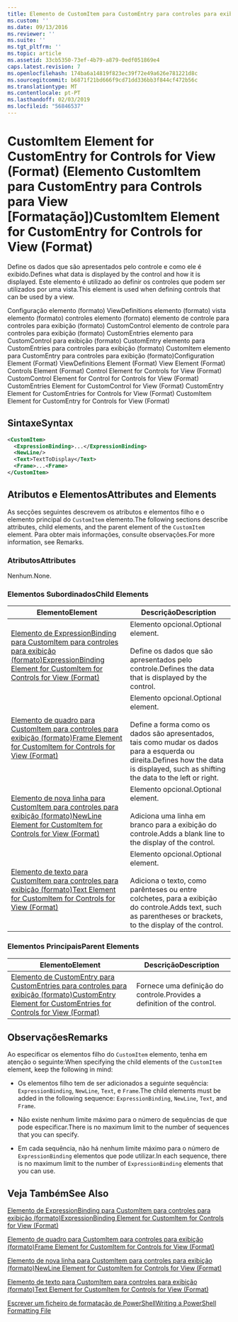 ```yaml
---
title: Elemento de CustomItem para CustomEntry para controles para exibição (formato) | Documentos da Microsoft
ms.custom: ''
ms.date: 09/13/2016
ms.reviewer: ''
ms.suite: ''
ms.tgt_pltfrm: ''
ms.topic: article
ms.assetid: 33cb5350-73ef-4b79-a879-0edf051869e4
caps.latest.revision: 7
ms.openlocfilehash: 174ba6a14819f823ec39f72e49a626e781221d8c
ms.sourcegitcommit: b6871f21bd666f9cd71dd336bb3f844cf472b56c
ms.translationtype: MT
ms.contentlocale: pt-PT
ms.lasthandoff: 02/03/2019
ms.locfileid: "56846537"
---
```

# <a name="customitem-element-for-customentry-for-controls-for-view-format"></a><span data-ttu-id="fc832-102">CustomItem Element for CustomEntry for Controls for View (Format) (Elemento CustomItem para CustomEntry para Controls para View [Formatação])</span><span class="sxs-lookup"><span data-stu-id="fc832-102">CustomItem Element for CustomEntry for Controls for View (Format)</span></span>

<span data-ttu-id="fc832-103">Define os dados que são apresentados pelo controle e como ele é exibido.</span><span class="sxs-lookup"><span data-stu-id="fc832-103">Defines what data is displayed by the control and how it is displayed.</span></span> <span data-ttu-id="fc832-104">Este elemento é utilizado ao definir os controles que podem ser utilizados por uma vista.</span><span class="sxs-lookup"><span data-stu-id="fc832-104">This element is used when defining controls that can be used by a view.</span></span>

<span data-ttu-id="fc832-105">Configuração elemento (formato) ViewDefinitions elemento (formato) vista elemento (formato) controles elemento (formato) elemento de controle para controles para exibição (formato) CustomControl elemento de controle para controles para exibição (formato) CustomEntries elemento para CustomControl para exibição (formato) CustomEntry elemento para CustomEntries para controles para exibição (formato) CustomItem elemento para CustomEntry para controles para exibição (formato)</span><span class="sxs-lookup"><span data-stu-id="fc832-105">Configuration Element (Format) ViewDefinitions Element (Format) View Element (Format) Controls Element (Format) Control Element for Controls for View (Format) CustomControl Element for Control for Controls for View (Format) CustomEntries Element for CustomControl for View (Format) CustomEntry Element for CustomEntries for Controls for View (Format) CustomItem Element for CustomEntry for Controls for View (Format)</span></span>

## <a name="syntax"></a><span data-ttu-id="fc832-106">Sintaxe</span><span class="sxs-lookup"><span data-stu-id="fc832-106">Syntax</span></span>

```xml
<CustomItem>
  <ExpressionBinding>...</ExpressionBinding>
  <NewLine/>
  <Text>TextToDisplay</Text>
  <Frame>...<Frame>
</CustomItem>
```

## <a name="attributes-and-elements"></a><span data-ttu-id="fc832-107">Atributos e Elementos</span><span class="sxs-lookup"><span data-stu-id="fc832-107">Attributes and Elements</span></span>

<span data-ttu-id="fc832-108">As secções seguintes descrevem os atributos e elementos filho e o elemento principal do `CustomItem` elemento.</span><span class="sxs-lookup"><span data-stu-id="fc832-108">The following sections describe attributes, child elements, and the parent element of the `CustomItem` element.</span></span> <span data-ttu-id="fc832-109">Para obter mais informações, consulte observações.</span><span class="sxs-lookup"><span data-stu-id="fc832-109">For more information, see Remarks.</span></span>

### <a name="attributes"></a><span data-ttu-id="fc832-110">Atributos</span><span class="sxs-lookup"><span data-stu-id="fc832-110">Attributes</span></span>

<span data-ttu-id="fc832-111">Nenhum.</span><span class="sxs-lookup"><span data-stu-id="fc832-111">None.</span></span>

### <a name="child-elements"></a><span data-ttu-id="fc832-112">Elementos Subordinados</span><span class="sxs-lookup"><span data-stu-id="fc832-112">Child Elements</span></span>

|<span data-ttu-id="fc832-113">Elemento</span><span class="sxs-lookup"><span data-stu-id="fc832-113">Element</span></span>|<span data-ttu-id="fc832-114">Descrição</span><span class="sxs-lookup"><span data-stu-id="fc832-114">Description</span></span>|
|-------------|-----------------|
|[<span data-ttu-id="fc832-115">Elemento de ExpressionBinding para CustomItem para controles para exibição (formato)</span><span class="sxs-lookup"><span data-stu-id="fc832-115">ExpressionBinding Element for CustomItem for Controls for View (Format)</span></span>](./expressionbinding-element-for-customitem-for-controls-for-view-format.md)|<span data-ttu-id="fc832-116">Elemento opcional.</span><span class="sxs-lookup"><span data-stu-id="fc832-116">Optional element.</span></span><br /><br /> <span data-ttu-id="fc832-117">Define os dados que são apresentados pelo controle.</span><span class="sxs-lookup"><span data-stu-id="fc832-117">Defines the data that is displayed by the control.</span></span>|
|[<span data-ttu-id="fc832-118">Elemento de quadro para CustomItem para controles para exibição (formato)</span><span class="sxs-lookup"><span data-stu-id="fc832-118">Frame Element for CustomItem for Controls for View (Format)</span></span>](./frame-element-for-customitem-for-controls-for-view-format.md)|<span data-ttu-id="fc832-119">Elemento opcional.</span><span class="sxs-lookup"><span data-stu-id="fc832-119">Optional element.</span></span><br /><br /> <span data-ttu-id="fc832-120">Define a forma como os dados são apresentados, tais como mudar os dados para a esquerda ou direita.</span><span class="sxs-lookup"><span data-stu-id="fc832-120">Defines how the data is displayed, such as shifting the data to the left or right.</span></span>|
|[<span data-ttu-id="fc832-121">Elemento de nova linha para CustomItem para controles para exibição (formato)</span><span class="sxs-lookup"><span data-stu-id="fc832-121">NewLine Element for CustomItem for Controls for View (Format)</span></span>](./newline-element-for-customitem-for-controls-for-view-format.md)|<span data-ttu-id="fc832-122">Elemento opcional.</span><span class="sxs-lookup"><span data-stu-id="fc832-122">Optional element.</span></span><br /><br /> <span data-ttu-id="fc832-123">Adiciona uma linha em branco para a exibição do controle.</span><span class="sxs-lookup"><span data-stu-id="fc832-123">Adds a blank line to the display of the control.</span></span>|
|[<span data-ttu-id="fc832-124">Elemento de texto para CustomItem para controles para exibição (formato)</span><span class="sxs-lookup"><span data-stu-id="fc832-124">Text Element for CustomItem for Controls for View (Format)</span></span>](./text-element-for-customitem-for-controls-for-view-format.md)|<span data-ttu-id="fc832-125">Elemento opcional.</span><span class="sxs-lookup"><span data-stu-id="fc832-125">Optional element.</span></span><br /><br /> <span data-ttu-id="fc832-126">Adiciona o texto, como parênteses ou entre colchetes, para a exibição do controle.</span><span class="sxs-lookup"><span data-stu-id="fc832-126">Adds text, such as parentheses or brackets, to the display of the control.</span></span>|

### <a name="parent-elements"></a><span data-ttu-id="fc832-127">Elementos Principais</span><span class="sxs-lookup"><span data-stu-id="fc832-127">Parent Elements</span></span>

|<span data-ttu-id="fc832-128">Elemento</span><span class="sxs-lookup"><span data-stu-id="fc832-128">Element</span></span>|<span data-ttu-id="fc832-129">Descrição</span><span class="sxs-lookup"><span data-stu-id="fc832-129">Description</span></span>|
|-------------|-----------------|
|[<span data-ttu-id="fc832-130">Elemento de CustomEntry para CustomEntries para controles para exibição (formato)</span><span class="sxs-lookup"><span data-stu-id="fc832-130">CustomEntry Element for CustomEntries for Controls for View (Format)</span></span>](./customentry-element-for-customentries-for-controls-for-view-format.md)|<span data-ttu-id="fc832-131">Fornece uma definição do controle.</span><span class="sxs-lookup"><span data-stu-id="fc832-131">Provides a definition of the control.</span></span>|

## <a name="remarks"></a><span data-ttu-id="fc832-132">Observações</span><span class="sxs-lookup"><span data-stu-id="fc832-132">Remarks</span></span>

<span data-ttu-id="fc832-133">Ao especificar os elementos filho do `CustomItem` elemento, tenha em atenção o seguinte:</span><span class="sxs-lookup"><span data-stu-id="fc832-133">When specifying the child elements of the `CustomItem` element, keep the following in mind:</span></span>

- <span data-ttu-id="fc832-134">Os elementos filho tem de ser adicionados a seguinte sequência: `ExpressionBinding`, `NewLine`, `Text`, e `Frame`.</span><span class="sxs-lookup"><span data-stu-id="fc832-134">The child elements must be added in the following sequence: `ExpressionBinding`, `NewLine`, `Text`, and `Frame`.</span></span>

- <span data-ttu-id="fc832-135">Não existe nenhum limite máximo para o número de sequências de que pode especificar.</span><span class="sxs-lookup"><span data-stu-id="fc832-135">There is no maximum limit to the number of sequences that you can specify.</span></span>

- <span data-ttu-id="fc832-136">Em cada sequência, não há nenhum limite máximo para o número de `ExpressionBinding` elementos que pode utilizar.</span><span class="sxs-lookup"><span data-stu-id="fc832-136">In each sequence, there is no maximum limit to the number of `ExpressionBinding` elements that you can use.</span></span>

## <a name="see-also"></a><span data-ttu-id="fc832-137">Veja Também</span><span class="sxs-lookup"><span data-stu-id="fc832-137">See Also</span></span>

[<span data-ttu-id="fc832-138">Elemento de ExpressionBinding para CustomItem para controles para exibição (formato)</span><span class="sxs-lookup"><span data-stu-id="fc832-138">ExpressionBinding Element for CustomItem for Controls for View (Format)</span></span>](./expressionbinding-element-for-customitem-for-controls-for-view-format.md)

[<span data-ttu-id="fc832-139">Elemento de quadro para CustomItem para controles para exibição (formato)</span><span class="sxs-lookup"><span data-stu-id="fc832-139">Frame Element for CustomItem for Controls for View (Format)</span></span>](./frame-element-for-customitem-for-controls-for-view-format.md)

[<span data-ttu-id="fc832-140">Elemento de nova linha para CustomItem para controles para exibição (formato)</span><span class="sxs-lookup"><span data-stu-id="fc832-140">NewLine Element for CustomItem for Controls for View (Format)</span></span>](./newline-element-for-customitem-for-controls-for-view-format.md)

[<span data-ttu-id="fc832-141">Elemento de texto para CustomItem para controles para exibição (formato)</span><span class="sxs-lookup"><span data-stu-id="fc832-141">Text Element for CustomItem for Controls for View (Format)</span></span>](./text-element-for-customitem-for-controls-for-view-format.md)

[<span data-ttu-id="fc832-142">Escrever um ficheiro de formatação de PowerShell</span><span class="sxs-lookup"><span data-stu-id="fc832-142">Writing a PowerShell Formatting File</span></span>](./writing-a-powershell-formatting-file.md)
